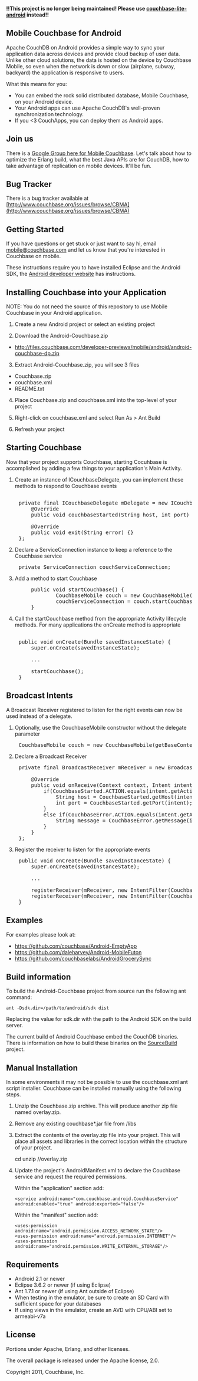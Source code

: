 
**!!This project is no longer being maintained!  Please use [couchbase-lite-android](https://github.com/couchbase/couchbase-lite-android) instead!!** 


## Mobile Couchbase for Android

Apache CouchDB on Android provides a simple way to sync your application data across devices and provide cloud backup of user data. Unlike other cloud solutions, the data is hosted on the device by Couchbase Mobile, so even when the network is down or slow (airplane, subway, backyard) the application is responsive to users.

What this means for you:

* You can embed the rock solid distributed database, Mobile Couchbase, on your Android device.
* Your Android apps can use Apache CouchDB's well-proven synchronization technology.
* If you <3 CouchApps, you can deploy them as Android apps.

## Join us

There is a [Google Group here for Mobile Couchbase](https://groups.google.com/group/mobile-couchbase). Let's talk about how to optimize the Erlang build, what the best Java APIs are for CouchDB, how to take advantage of replication on mobile devices. It'll be fun.

## Bug Tracker

There is a bug tracker available at [http://www.couchbase.org/issues/browse/CBMA](http://www.couchbase.org/issues/browse/CBMA)

## Getting Started

If you have questions or get stuck or just want to say hi, email <mobile@couchbase.com> and let us know that you're interested in Couchbase on mobile.

These instructions require you to have installed Eclipse and the Android SDK, the [Android developer website](http://developer.android.com/sdk/installing.html) has instructions.

## Installing Couchbase into your Application

NOTE: You do not need the source of this repository to use Mobile Couchbase in your Android application.

1.  Create a new Android project or select an existing project

2.  Download the Android-Couchbase.zip
  - http://files.couchbase.com/developer-previews/mobile/android/android-couchbase-dp.zip

3.  Extract Android-Couchbase.zip, you will see 3 files
  - Couchbase.zip
  - couchbase.xml
  - README.txt

4.  Place Couchbase.zip and couchbase.xml into the top-level of your project

5.  Right-click on couchbase.xml and select Run As > Ant Build

6.  Refresh your project

## Starting Couchbase

Now that your project supports Couchbase, starting Cocuhbase is accomplished by adding a few things to your application's Main Activity.

1.  Create an instance of ICouchbaseDelegate, you can implement these methods to respond to Couchbase events
<pre>    
    private final ICouchbaseDelegate mDelegate = new ICouchbaseDelegate() {
        @Override
        public void couchbaseStarted(String host, int port) {}
    
        @Override
        public void exit(String error) {}
    };
</pre>

2.  Declare a ServiceConnection instance to keep a reference to the Couchbase service
<pre>
    private ServiceConnection couchServiceConnection;
</pre>

3.  Add a method to start Couchbase
<pre>
        public void startCouchbase() {
                CouchbaseMobile couch = new CouchbaseMobile(getBaseContext(), mCallback);
                couchServiceConnection = couch.startCouchbase();
        }
</pre>

4.  Call the startCouchbase method from the appropriate Activity lifecycle methods.  For many applications the onCreate method is appropriate
<pre>    
    public void onCreate(Bundle savedInstanceState) {
        super.onCreate(savedInstanceState);
    
        ...
    
        startCouchbase();
    }
</pre>

## Broadcast Intents

A Broadcast Receiver registered to listen for the right events can now be used instead of a delegate.

1.  Optionally, use the CouchbaseMobile constructor without the delegate parameter

<pre>
    CouchbaseMobile couch = new CouchbaseMobile(getBaseContext());
</pre>

2.  Declare a Broadcast Receiver

<pre>
    private final BroadcastReceiver mReceiver = new BroadcastReceiver() {

        @Override
        public void onReceive(Context context, Intent intent) {
            if(CouchbaseStarted.ACTION.equals(intent.getAction())) {
                String host = CouchbaseStarted.getHost(intent);
                int port = CouchbaseStarted.getPort(intent);
            }
            else if(CouchbaseError.ACTION.equals(intent.getAction())) {
                String message = CouchbaseError.getMessage(intent);
            }
        }
    };
</pre>

3.  Register the receiver to listen for the appropriate events

<pre>
    public void onCreate(Bundle savedInstanceState) {
        super.onCreate(savedInstanceState);

        ...

        registerReceiver(mReceiver, new IntentFilter(CouchbaseStarted.ACTION));
        registerReceiver(mReceiver, new IntentFilter(CouchbaseError.ACTION));
    }
</pre>

## Examples

For examples please look at:

* https://github.com/couchbase/Android-EmptyApp
* https://github.com/daleharvey/Android-MobileFuton
* https://github.com/couchbaselabs/AndroidGrocerySync

## Build information

To build the Android-Couchbase project from source run the following ant command:

    ant -Dsdk.dir=/path/to/android/sdk dist

Replacing the value for sdk.dir with the path to the Android SDK on the build server.

The current build of Android Couchbase embed the CouchDB binaries. There is information on how to build these binaries on the [SourceBuild](https://github.com/couchbase/Android-Couchbase-SourceBuild) project.

## Manual Installation

In some environments it may not be possible to use the couchbase.xml ant script installer.  Couchbase can be installed manually using the following steps.

1.  Unzip the Couchbase.zip archive.  This will produce another zip file named overlay.zip.
2.  Remove any existing couchbase*.jar file from <project root>/libs
3.  Extract the contents of the overlay.zip file into your project.  This will place all assets and libraries in the correct location within the structure of your project.

    cd <project root>
    unzip /<path to>/overlay.zip

4.  Update the project's AndroidManifest.xml to declare the Couchbase service and request the required permissions.

    Within the "application" section add:
    ```
    <service android:name="com.couchbase.android.CouchbaseService" android:enabled="true" android:exported="false"/>
    ```

    Within the "manifest" section add:
    ```
    <uses-permission android:name="android.permission.ACCESS_NETWORK_STATE"/>
    <uses-permission android:name="android.permission.INTERNET"/>
    <uses-permission android:name="android.permission.WRITE_EXTERNAL_STORAGE"/>
    ```

## Requirements

- Android 2.1 or newer
- Eclipse 3.6.2 or newer (if using Eclipse)
- Ant 1.7.1 or newer (if using Ant outside of Eclipse)
- When testing in the emulator, be sure to create an SD Card with sufficient space for your databases
- If using views in the emulator, create an AVD with CPU/ABI set to armeabi-v7a

## License

Portions under Apache, Erlang, and other licenses.

The overall package is released under the Apache license, 2.0.

Copyright 2011, Couchbase, Inc.
